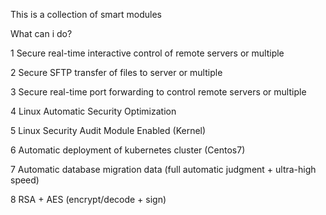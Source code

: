 This is a collection of smart modules




What can i do?

1 Secure real-time interactive control of remote servers or multiple

2 Secure SFTP transfer of files to server or multiple

3 Secure real-time port forwarding to control remote servers or multiple

4 Linux Automatic Security Optimization

5 Linux Security Audit Module Enabled (Kernel)

6 Automatic deployment of kubernetes cluster (Centos7)

7 Automatic database migration data (full automatic judgment + ultra-high speed)

8 RSA + AES (encrypt/decode + sign)